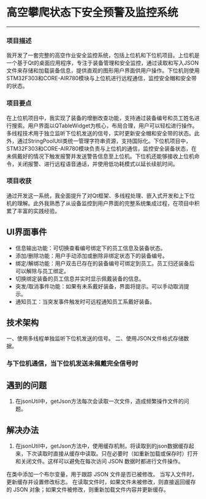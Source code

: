 # 高空攀爬状态下安全预警及监控系统

---

### 项目描述  
我开发了一套完整的高空作业安全监控系统，包括上位机和下位机项目。上位机是一个基于Qt的桌面应用程序，专注于装备管理和安全监控，通过读取和写入JSON文件来存储和加载装备信息，提供直观的图形用户界面供用户操作。下位机则使用STM32F303和CORE-AIR780模块与上位机进行远程通信，监控安全帽和安全带的状态。

### 项目要点  
在上位机项目中，我实现了装备的增删改查功能，支持通过装备编号和员工姓名进行搜索。用户界面以QTableWidget为核心，布局合理，用户可以轻松进行操作。多线程技术用于独立监听下位机发送的信号，实时更新安全帽和安全带的状态。此外，通过StringPoolUtil类统一管理字符串资源，支持国际化。下位机项目中，STM32F303和CORE-AIR780模块负责与上位机的通信，监控安全装备状态，在未佩戴好的情况下触发报警并发送警告信息至上位机。下位机还能够接收上位机命令，关闭报警、进行远程语音通话，并使用低功耗模式以延长续航时间。

### 项目收获  
通过开发这一系统，我全面提升了对Qt框架、多线程处理、嵌入式开发和上下位机的理解。此外我熟悉了从设备监控到用户界面的完整系统集成过程，在项目中积累了丰富的实践经验。

## UI界面事件

- 信息输出功能：可切换查看编号绑定下的员工信息及装备状态。
- 添加/删除功能：用户手动添加或删除非绑定状态下的装备编号。
- 绑定/解绑功能：用户双击已存在的装备编号可绑定到员工。员工归还装备后可以解除与员工绑定。
- 切换绑定装备的员工信息并实时显示佩戴装备的信息。
- 突发/取消事件功能：如果有未系戴好装备，界面将提示。可以手动取消提示。
- 通知员工：当突发事件触发时可远程通知员工系戴好装备。

## 技术架构

一、使用多线程单独监听下位机发送的信号。
二、使用JSON文件格式存储数据。

### 与下位机通信，当下位机发送未佩戴完全信号时







## 遇到的问题
1. 在jsonUtil中，getJson方法每次会读取一次文件，造成频繁操作文件的问题。

## 解决办法
1. 在jsonUtil中，getJson方法中，使用缓存机制，将读取到的json数据缓存起来，下次读取时直接从缓存中读取。只在必要时（如重新加载或保存时）打开和关闭文件。这样可以避免在每次访问 JSON 数据时都进行文件操作。

在类中添加一个布尔变量，用于跟踪 JSON 文件是否已被修改。
当写入文件时，更新缓存并设置修改标志。
在读取文件时，如果文件未被修改，则直接返回缓存的 JSON 对象；如果文件被修改，则重新加载文件内容并更新缓存。
